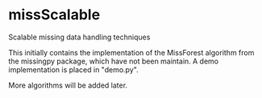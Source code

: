 # missScalable
Scalable missing data handling techniques

This initially contains the implementation of the MissForest algorithm from the missingpy package, which have not been maintain. A demo implementation is placed in "demo.py".

More algorithms will be added later.

